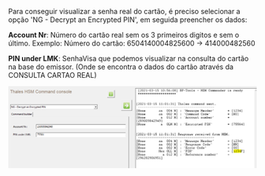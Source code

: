 Para conseguir visualizar a senha real do cartão, é preciso selecionar a opção 'NG - Decrypt an Encrypted PIN', em seguida preencher os dados:

**Account Nr**: Número do cartão real sem os 3 primeiros digitos e sem o último. Exemplo: Número do cartão: 6504140004825600 -> 414000482560

**PIN under LMK**: SenhaVisa que podemos visualizar na consulta do cartão na base do emissor. (Onde se encontra o dados do cartão através da CONSULTA CARTAO REAL)

![image.png](/.attachments/image-3ff58f30-d093-49f2-af78-68f9a31e2552.png)